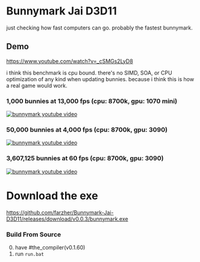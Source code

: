 # Bunnymark Jai D3D11
just checking how fast computers can go.
probably the fastest bunnymark.


## Demo
https://www.youtube.com/watch?v=_cSMGs2LyD8

i think this benchmark is cpu bound. there's no SIMD, SOA, or CPU optimization of any kind when updating bunnies. because i think this is how a real game would work.

### 1,000 bunnies at 13,000 fps (cpu: 8700k, gpu: 1070 mini)
[![bunnymark youtube video](https://github.com/farzher/Bunnymark-Jai-D3D11/assets/1005136/71fec15d-3868-4929-8667-6e04d0e915a5)](https://www.youtube.com/watch?v=_cSMGs2LyD8)

### 50,000 bunnies at 4,000 fps (cpu: 8700k, gpu: 3090)
[![bunnymark youtube video](https://i.imgur.com/QszPnXp.png)](https://www.youtube.com/watch?v=_cSMGs2LyD8)

### 3,607,125 bunnies at 60 fps (cpu: 8700k, gpu: 3090)
[![bunnymark youtube video](https://github.com/farzher/Bunnymark-Jai-D3D11/assets/1005136/13116875-dfc3-49cc-9ad4-6b92720aaf53)](https://www.youtube.com/watch?v=_cSMGs2LyD8)


# Download the exe
https://github.com/farzher/Bunnymark-Jai-D3D11/releases/download/v0.0.3/bunnymark.exe



### Build From Source
0. have #the_compiler(v0.1.60)
1. run `run.bat`
